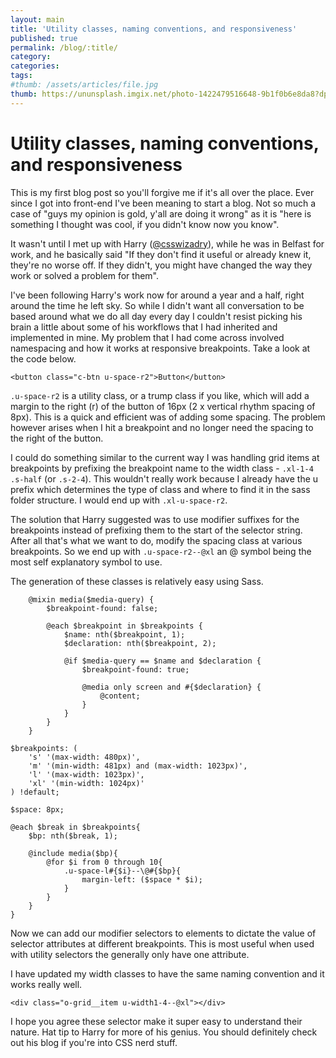 ```yaml
---
layout: main
title: 'Utility classes, naming conventions, and responsiveness'
published: true
permalink: /blog/:title/
category:
categories:
tags:
#thumb: /assets/articles/file.jpg
thumb: https://ununsplash.imgix.net/photo-1422479516648-9b1f0b6e8da8?dpr=2&fit=crop&fm=jpg&h=725&q=75&w=1050
---
```


# Utility classes, naming conventions, and responsiveness

This is my first blog post so you'll forgive me if it's all over the place. Ever since I got into front-end I've been meaning to start a blog. Not so much a case of "guys my opinion is gold, y'all are doing it wrong" as it is "here is something I thought was cool, if you didn't know now you know".

It wasn't until I met up with Harry ([@csswizadry](http://twitter.com/csswizadry)), while he was in Belfast for work, and he basically said "If they don't find it useful or already knew it, they're no worse off. If they didn't, you might have changed the way they work or solved a problem for them". 

I've been following Harry's work now for around a year and a half, right around the time he left sky. So while I didn't want all conversation to be based around what we do all day every day I couldn't resist picking his brain a little about some of his workflows that I had inherited and implemented in mine. My problem that I had come across involved namespacing and how it works at responsive breakpoints. Take a look at the code below.

	<button class="c-btn u-space-r2">Button</button>

`.u-space-r2` is a utility class, or a trump class if you like, which will add a margin to the right (r) of the button of 16px (2 x vertical rhythm spacing of 8px). This is a quick and efficient was of adding some spacing. The problem however arises when I hit a breakpoint and no longer need the spacing to the right of the button. 

I could do something similar to the current way I was handling grid items at breakpoints by prefixing the breakpoint name to the width class - `.xl-1-4 .s-half` (or `.s-2-4`). This wouldn't really work because I already have the u prefix which determines the type of class and where to find it in the sass folder structure. I would end up with `.xl-u-space-r2`. 

The solution that Harry suggested was to use modifier suffixes for the breakpoints instead of prefixing them to the start of the selector string. After all that's what we want to do, modify the spacing class at various breakpoints. So we end up with `.u-space-r2--@xl` an @ symbol being the most self explanatory symbol to use.  

The generation of these classes is relatively easy using Sass.


	    @mixin media($media-query) {
            $breakpoint-found: false;

            @each $breakpoint in $breakpoints {
            	$name: nth($breakpoint, 1);
                $declaration: nth($breakpoint, 2);

                @if $media-query == $name and $declaration {
                    $breakpoint-found: true;

                    @media only screen and #{$declaration} {
                        @content;
                    }
                }
            }
        }
    
	$breakpoints: (
    	's' '(max-width: 480px)',
    	'm' '(min-width: 481px) and (max-width: 1023px)',
    	'l' '(max-width: 1023px)',
    	'xl' '(min-width: 1024px)'
	) !default;

	$space: 8px;

	@each $break in $breakpoints{
    	$bp: nth($break, 1);

    	@include media($bp){
        	@for $i from 0 through 10{
            	.u-space-l#{$i}--\@#{$bp}{
                	margin-left: ($space * $i);
            	}
        	}
    	}
	}

Now we can add our modifier selectors to elements to dictate the value of selector attributes at different breakpoints. This is most useful when used with utility selectors the generally only have one attribute. 

I have updated my width classes to have the same naming convention and it works really well. 

	<div class="o-grid__item u-width1-4--@xl"></div>
	
I hope you agree these selector make it super easy to understand their nature. Hat tip to Harry for more of his genius. You should definitely check out his blog if you're into CSS nerd stuff. 